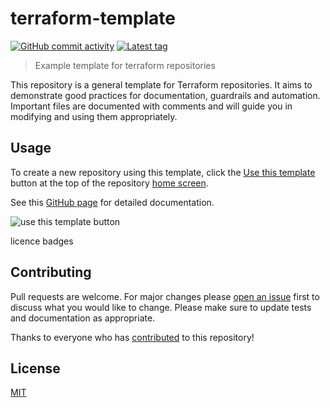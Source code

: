 <!--
The README is the one-stop documentation file that introduces and explains a repository. 
It is the first file any person will read when visiting for the first time, and is the key document for recurring visitors.
It should contain information that is commonly required to understand what the project is about, and how to use it.
For more details on how to write a good README, see:
- https://www.makeareadme.com/
- https://www.freecodecamp.org/news/how-to-write-a-good-readme-file/
-->

# terraform-template

<!-- Find badges at https://shields.io/ -->
[![GitHub commit activity](https://img.shields.io/github/commit-activity/t/MorganPeat/terraform-template)](https://github.com/MorganPeat/terraform-template/pulse)
[![Latest tag](https://img.shields.io/github/v/tag/MorganPeat/terraform-template)](https://github.com/MorganPeat/terraform-template/tags)


> Example template for terraform repositories

This repository is a general template for Terraform repositories. It aims to demonstrate good practices for documentation, guardrails and automation. 
Important files are documented with comments and will guide you in modifying and using them appropriately.

## Usage

To create a new repository using this template, click the [Use this template](https://github.com/new?template_name=terraform-template&template_owner=MorganPeat)
button at the top of the repository [home screen](https://github.com/MorganPeat/terraform-template).

See this [GitHub page](https://docs.github.com/en/repositories/creating-and-managing-repositories/creating-a-repository-from-a-template) for detailed documentation.

![use this template button](https://docs.github.com/assets/cb-76823/mw-1440/images/help/repository/use-this-template-button.webp)






licence
badges




## Contributing

<!-- For more detail on GitHub issues see https://docs.github.com/en/issues/tracking-your-work-with-issues/about-issues -->
Pull requests are welcome. For major changes please [open an issue](https://github.com/MorganPeat/terraform-template/issues/new) first to discuss what you would like to change.
Please make sure to update tests and documentation as appropriate.

<!-- For more detail on how to see a project's contributors, see https://docs.github.com/en/repositories/viewing-activity-and-data-for-your-repository/viewing-a-projects-contributors -->
Thanks to everyone who has [contributed](https://github.com/MorganPeat/terraform-template/graphs/contributors) to this repository!

## License

<!-- Choose an appropriate license at https://choosealicense.com/ -->
[MIT](./LICENSE)